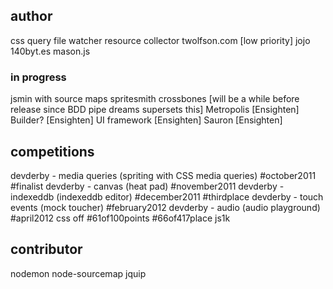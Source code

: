 author
---------
css query
file watcher
resource collector
twolfson.com [low priority]
jojo
140byt.es
mason.js

### in progress
jsmin with source maps
spritesmith
crossbones [will be a while before release since BDD pipe dreams supersets this]
Metropolis [Ensighten]
Builder? [Ensighten]
UI framework [Ensighten]
Sauron [Ensighten]

competitions
------------
devderby - media queries (spriting with CSS media queries) #october2011 #finalist
devderby - canvas (heat pad) #november2011
devderby - indexeddb (indexeddb editor) #december2011 #thirdplace
devderby - touch events (mock toucher) #february2012
devderby - audio (audio playground) #april2012
css off #61of100points #66of417place
js1k

contributor
-----------
nodemon
node-sourcemap
jquip